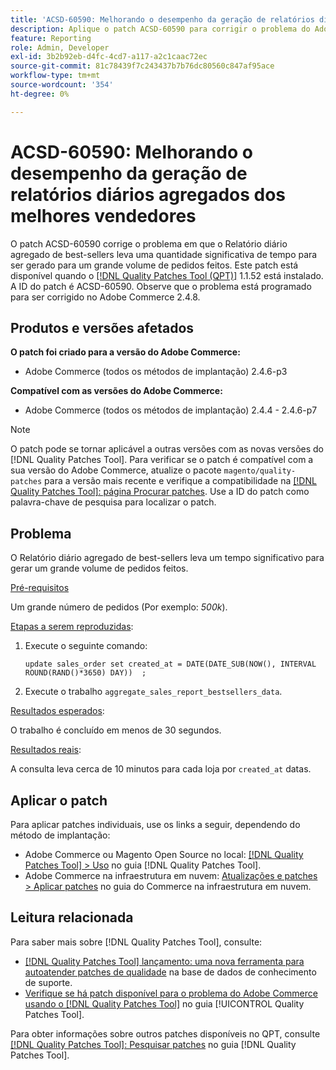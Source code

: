 ```yaml
---
title: 'ACSD-60590: Melhorando o desempenho da geração de relatórios diários agregados dos melhores vendedores'
description: Aplique o patch ACSD-60590 para corrigir o problema do Adobe Commerce em que o Relatório diário agregado de best-sellers leva um tempo significativo para ser gerado para um grande volume de pedidos feitos.
feature: Reporting
role: Admin, Developer
exl-id: 3b2b92eb-d4fc-4cd7-a117-a2c1caac72ec
source-git-commit: 81c78439f7c243437b7b76dc80560c847af95ace
workflow-type: tm+mt
source-wordcount: '354'
ht-degree: 0%

---
```


# ACSD-60590: Melhorando o desempenho da geração de relatórios diários agregados dos melhores vendedores

O patch ACSD-60590 corrige o problema em que o Relatório diário agregado de best-sellers leva uma quantidade significativa de tempo para ser gerado para um grande volume de pedidos feitos. Este patch está disponível quando o [[!DNL Quality Patches Tool (QPT)]](https://experienceleague.adobe.com/docs/commerce-operations/tools/quality-patches-tool/usage.html?lang=pt-BR) 1.1.52 está instalado. A ID do patch é ACSD-60590. Observe que o problema está programado para ser corrigido no Adobe Commerce 2.4.8.

## Produtos e versões afetados

**O patch foi criado para a versão do Adobe Commerce:**

* Adobe Commerce (todos os métodos de implantação) 2.4.6-p3

**Compatível com as versões do Adobe Commerce:**

* Adobe Commerce (todos os métodos de implantação) 2.4.4 - 2.4.6-p7

>[!NOTE]
>
>O patch pode se tornar aplicável a outras versões com as novas versões do [!DNL Quality Patches Tool]. Para verificar se o patch é compatível com a sua versão do Adobe Commerce, atualize o pacote `magento/quality-patches` para a versão mais recente e verifique a compatibilidade na [[!DNL Quality Patches Tool]: página Procurar patches](https://experienceleague.adobe.com/tools/commerce-quality-patches/index.html?lang=pt-BR). Use a ID do patch como palavra-chave de pesquisa para localizar o patch.

## Problema

O Relatório diário agregado de best-sellers leva um tempo significativo para gerar um grande volume de pedidos feitos.

<u>Pré-requisitos</u>

Um grande número de pedidos (Por exemplo: *500k*).

<u>Etapas a serem reproduzidas</u>:

1. Execute o seguinte comando:

   `update sales_order set created_at = DATE(DATE_SUB(NOW(), INTERVAL ROUND(RAND()*3650) DAY))  ;`

1. Execute o trabalho `aggregate_sales_report_bestsellers_data`.

<u>Resultados esperados</u>:

O trabalho é concluído em menos de 30 segundos.

<u>Resultados reais</u>:

A consulta leva cerca de 10 minutos para cada loja por `created_at` datas.

## Aplicar o patch

Para aplicar patches individuais, use os links a seguir, dependendo do método de implantação:

* Adobe Commerce ou Magento Open Source no local: [[!DNL Quality Patches Tool] > Uso](/help/tools/quality-patches-tool/usage.md) no guia [!DNL Quality Patches Tool].
* Adobe Commerce na infraestrutura em nuvem: [Atualizações e patches > Aplicar patches](https://experienceleague.adobe.com/docs/commerce-cloud-service/user-guide/develop/upgrade/apply-patches.html?lang=pt-BR) no guia do Commerce na infraestrutura em nuvem.

## Leitura relacionada

Para saber mais sobre [!DNL Quality Patches Tool], consulte:

* [[!DNL Quality Patches Tool] lançamento: uma nova ferramenta para autoatender patches de qualidade](https://experienceleague.adobe.com/pt-br/docs/commerce-knowledge-base/kb/announcements/commerce-announcements/magento-quality-patches-released-new-tool-to-self-serve-quality-patches) na base de dados de conhecimento de suporte.
* [Verifique se há patch disponível para o problema do Adobe Commerce usando o  [!DNL Quality Patches Tool]](/help/tools/quality-patches-tool/patches-available-in-qpt/check-patch-for-magento-issue-with-magento-quality-patches.md) no guia [!UICONTROL Quality Patches Tool].


Para obter informações sobre outros patches disponíveis no QPT, consulte [[!DNL Quality Patches Tool]: Pesquisar patches](https://experienceleague.adobe.com/tools/commerce-quality-patches/index.html?lang=pt-BR) no guia [!DNL Quality Patches Tool].
